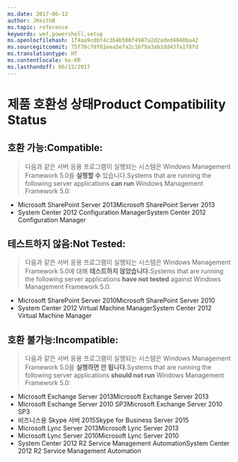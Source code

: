 ```yaml
---
ms.date: 2017-06-12
author: JKeithB
ms.topic: reference
keywords: wmf,powershell,setup
ms.openlocfilehash: 1f4aa9cdbf4c3b4b500f4987a2d2aded4040ba42
ms.sourcegitcommit: 75f70c7df01eea5e7a2c16f9a3ab1dd437a1f8fd
ms.translationtype: HT
ms.contentlocale: ko-KR
ms.lasthandoff: 06/12/2017
---
```

# <a name="product-compatibility-status"></a><span data-ttu-id="61d51-102">제품 호환성 상태</span><span class="sxs-lookup"><span data-stu-id="61d51-102">Product Compatibility Status</span></span>

## <a name="compatible"></a><span data-ttu-id="61d51-103">호환 가능:</span><span class="sxs-lookup"><span data-stu-id="61d51-103">Compatible:</span></span>
> <span data-ttu-id="61d51-104">다음과 같은 서버 응용 프로그램이 실행되는 시스템은 Windows Management Framework 5.0을 **실행할 수** 있습니다.</span><span class="sxs-lookup"><span data-stu-id="61d51-104">Systems that are running the following server applications **can run** Windows Management Framework 5.0:</span></span>

- <span data-ttu-id="61d51-105">Microsoft SharePoint Server 2013</span><span class="sxs-lookup"><span data-stu-id="61d51-105">Microsoft SharePoint Server 2013</span></span>
- <span data-ttu-id="61d51-106">System Center 2012 Configuration Manager</span><span class="sxs-lookup"><span data-stu-id="61d51-106">System Center 2012 Configuration Manager</span></span>

## <a name="not-tested"></a><span data-ttu-id="61d51-107">테스트하지 않음:</span><span class="sxs-lookup"><span data-stu-id="61d51-107">Not Tested:</span></span>
> <span data-ttu-id="61d51-108">다음과 같은 서버 응용 프로그램이 실행되는 시스템은 Windows Management Framework 5.0에 대해 **테스트하지 않았습니다.**</span><span class="sxs-lookup"><span data-stu-id="61d51-108">Systems that are running the following server applications **have not tested** against Windows Management Framework 5.0:</span></span>

- <span data-ttu-id="61d51-109">Microsoft SharePoint Server 2010</span><span class="sxs-lookup"><span data-stu-id="61d51-109">Microsoft SharePoint Server 2010</span></span>
- <span data-ttu-id="61d51-110">System Center 2012 Virtual Machine Manager</span><span class="sxs-lookup"><span data-stu-id="61d51-110">System Center 2012 Virtual Machine Manager</span></span>

## <a name="incompatible"></a><span data-ttu-id="61d51-111">호환 불가능:</span><span class="sxs-lookup"><span data-stu-id="61d51-111">Incompatible:</span></span>
> <span data-ttu-id="61d51-112">다음과 같은 서버 응용 프로그램이 실행되는 시스템은 Windows Management Framework 5.0을 **실행하면 안 됩니다.**</span><span class="sxs-lookup"><span data-stu-id="61d51-112">Systems that are running the following server applications **should not run** Windows Management Framework 5.0:</span></span>

- <span data-ttu-id="61d51-113">Microsoft Exchange Server 2013</span><span class="sxs-lookup"><span data-stu-id="61d51-113">Microsoft Exchange Server 2013</span></span>
- <span data-ttu-id="61d51-114">Microsoft Exchange Server 2010 SP3</span><span class="sxs-lookup"><span data-stu-id="61d51-114">Microsoft Exchange Server 2010 SP3</span></span>
- <span data-ttu-id="61d51-115">비즈니스용 Skype 서버 2015</span><span class="sxs-lookup"><span data-stu-id="61d51-115">Skype for Business Server 2015</span></span>
- <span data-ttu-id="61d51-116">Microsoft Lync Server 2013</span><span class="sxs-lookup"><span data-stu-id="61d51-116">Microsoft Lync Server 2013</span></span>
- <span data-ttu-id="61d51-117">Microsoft Lync Server 2010</span><span class="sxs-lookup"><span data-stu-id="61d51-117">Microsoft Lync Server 2010</span></span>
- <span data-ttu-id="61d51-118">System Center 2012 R2 Service Management Automation</span><span class="sxs-lookup"><span data-stu-id="61d51-118">System Center 2012 R2 Service Management Automation</span></span>

